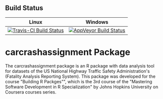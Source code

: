 
## Build Status
| Linux           | Windows         |
|-----------------|-----------------|
|[![Travis-CI Build Status](https://travis-ci.org/eregmig/carcrashassignment.svg?branch=master)](https://travis-ci.org/eregmig/carcrashassignment)|[![AppVeyor Build Status](https://ci.appveyor.com/api/projects/status/github/eregmig/carcrashassignment?branch=master&svg=true)](https://ci.appveyor.com/project/eregmig/carcrashassignment)|

# carcrashassignment Package

The carcrashassignment package is an R package with data analysis tool for datasets of the US National Highway Traffic Safety Administration's (Fatality Analysis Reporting System). This package was developed for the course "Building R Packges"", which is the 3rd course of the "Mastering Software Development in R Specialization" by Johns Hopkins University on Coursera courses series.
